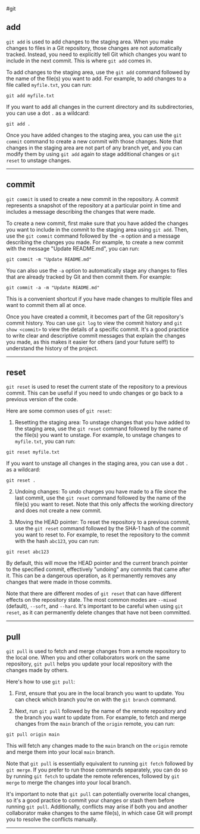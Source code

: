 #git 

## add

`git add` is used to add changes to the staging area. When you make changes to files in a Git repository, those changes are not automatically tracked. Instead, you need to explicitly tell Git which changes you want to include in the next commit. This is where `git add` comes in.

To add changes to the staging area, use the `git add` command followed by the name of the file(s) you want to add. For example, to add changes to a file called `myfile.txt`, you can run:

```git
git add myfile.txt
```

If you want to add all changes in the current directory and its subdirectories, you can use a dot `.` as a wildcard:

```git
git add .
```

Once you have added changes to the staging area, you can use the `git commit` command to create a new commit with those changes. Note that changes in the staging area are not part of any branch yet, and you can modify them by using `git add` again to stage additional changes or `git reset` to unstage changes.

------------

## commit

`git commit` is used to create a new commit in the repository. A commit represents a snapshot of the repository at a particular point in time and includes a message describing the changes that were made.

To create a new commit, first make sure that you have added the changes you want to include in the commit to the staging area using `git add`. Then, use the `git commit` command followed by the `-m` option and a message describing the changes you made. For example, to create a new commit with the message "Update README.md", you can run:

```git
git commit -m "Update README.md"
```

You can also use the `-a` option to automatically stage any changes to files that are already tracked by Git and then commit them. For example:

```git
git commit -a -m "Update README.md"
```

This is a convenient shortcut if you have made changes to multiple files and want to commit them all at once.

Once you have created a commit, it becomes part of the Git repository's commit history. You can use `git log` to view the commit history and `git show <commit>` to view the details of a specific commit. It's a good practice to write clear and descriptive commit messages that explain the changes you made, as this makes it easier for others (and your future self!) to understand the history of the project.

----------------

## reset

`git reset` is used to reset the current state of the repository to a previous commit. This can be useful if you need to undo changes or go back to a previous version of the code.

Here are some common uses of `git reset`:

1.  Resetting the staging area: To unstage changes that you have added to the staging area, use the `git reset` command followed by the name of the file(s) you want to unstage. For example, to unstage changes to `myfile.txt`, you can run:
```git
git reset myfile.txt
```

If you want to unstage all changes in the staging area, you can use a dot `.` as a wildcard:

```git
git reset .
```

2.  Undoing changes: To undo changes you have made to a file since the last commit, use the `git reset` command followed by the name of the file(s) you want to reset. Note that this only affects the working directory and does not create a new commit.

3.  Moving the HEAD pointer: To reset the repository to a previous commit, use the `git reset` command followed by the SHA-1 hash of the commit you want to reset to. For example, to reset the repository to the commit with the hash `abc123`, you can run:

```git
git reset abc123
```

By default, this will move the HEAD pointer and the current branch pointer to the specified commit, effectively "undoing" any commits that came after it. This can be a dangerous operation, as it permanently removes any changes that were made in those commits.

Note that there are different modes of `git reset` that can have different effects on the repository state. The most common modes are `--mixed` (default), `--soft`, and `--hard`. It's important to be careful when using `git reset`, as it can permanently delete changes that have not been committed.

------------

## pull

`git pull` is used to fetch and merge changes from a remote repository to the local one. When you and other collaborators work on the same repository, `git pull` helps you update your local repository with the changes made by others.

Here's how to use `git pull`:

1.  First, ensure that you are in the local branch you want to update. You can check which branch you're on with the `git branch` command.

2.  Next, run `git pull` followed by the name of the remote repository and the branch you want to update from. For example, to fetch and merge changes from the `main` branch of the `origin` remote, you can run:

```git
git pull origin main
```

This will fetch any changes made to the `main` branch on the `origin` remote and merge them into your local `main` branch.

Note that `git pull` is essentially equivalent to running `git fetch` followed by `git merge`. If you prefer to run those commands separately, you can do so by running `git fetch` to update the remote references, followed by `git merge` to merge the changes into your local branch.

It's important to note that `git pull` can potentially overwrite local changes, so it's a good practice to commit your changes or stash them before running `git pull`. Additionally, conflicts may arise if both you and another collaborator make changes to the same file(s), in which case Git will prompt you to resolve the conflicts manually.

-------------

